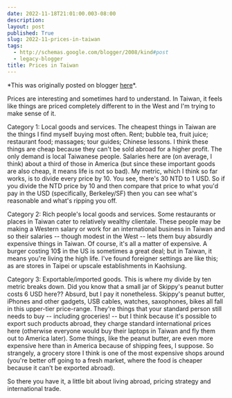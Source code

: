 ```yaml
---
date: 2022-11-18T21:01:00.003-08:00
description: 
layout: post
published: True
slug: 2022-11-prices-in-taiwan
tags:
  - http://schemas.google.com/blogger/2008/kind#post
  - legacy-blogger
title: Prices in Taiwan
---
```


\*This was originally posted on blogger [here](https://www.rohanprasad.org/2022/11/prices-in-taiwan.html)\*.

Prices are interesting and sometimes hard to understand. In Taiwan, it feels like things are priced completely different to in the West and I'm trying to make sense of it.

Category 1: Local goods and services. The cheapest things in Taiwan are the things I find myself buying most often. Rent; bubble tea, fruit juice; restaurant food; massages; tour guides; Chinese lessons. I think these things are cheap because they can't be sold abroad for a higher profit. The only demand is local Taiwanese people. Salaries here are (on average, I think) about a third of those in America (but since these important goods are also cheap, it means life is not so bad). My metric, which I think so far works, is to divide every price by 10. You see, there's 30 NTD to 1 USD. So if you divide the NTD price by 10 and then compare that price to what you'd pay in the USD (specifically, Berkeley/SF) then you can see what's reasonable and what's ripping you off.

Category 2: Rich people's local goods and services. Some restaurants or places in Taiwan cater to relatively wealthy clientale. These people may be making a Western salary or work for an international business in Taiwan and so their salaries -- though modest in the West -- lets them buy absurdly expensive things in Taiwan. Of course, it's all a matter of expensive. A burger costing 10$ in the US is sometimes a great deal; but in Taiwan, it means you're living the high life. I've found foreigner settings are like this; as are stores in Taipei or upscale establishments in Kaohsiung.

Category 3: Exportable/imported goods. This is where my divide by ten metric breaks down. Did you know that a small jar of Skippy's peanut butter costs 6 USD here?? Absurd, but I pay it nonetheless. Skippy's peanut butter, iPhones and other gadgets, USB cables, watches, saxophones, bikes all fall in this upper-tier price-range. They're things that your standard person still needs to buy -- including groceries! -- but I think because it's possible to export such products abroad, they charge standard international prices here (otherwise everyone would buy their laptops in Taiwan and fly them out to America later). Some things, like the peanut butter, are even more expensive here than in America because of shipping fees, I suppose. So strangely, a grocery store I think is one of the most expensive shops around (you're better off going to a fresh market, where the food is cheaper because it can't be exported abroad).

So there you have it, a little bit about living abroad, pricing strategy and international trade.  


